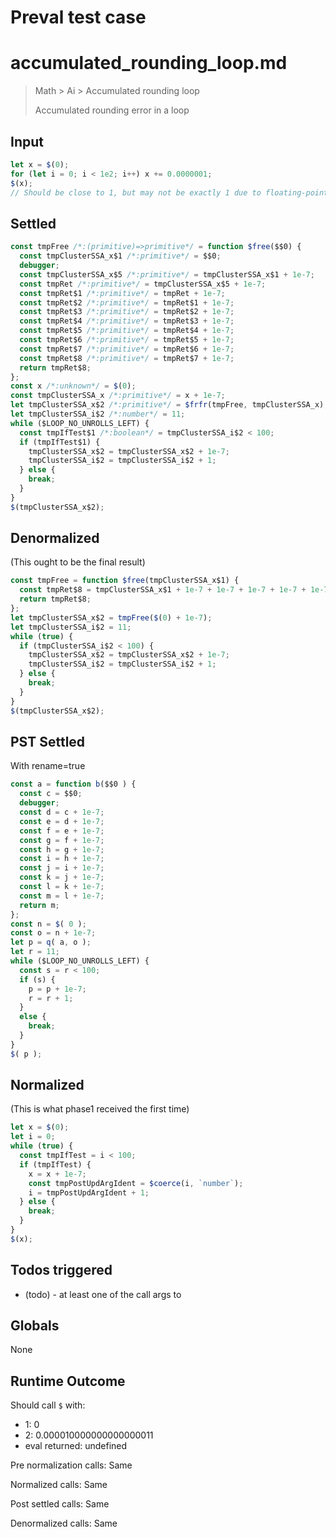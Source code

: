 # Preval test case

# accumulated_rounding_loop.md

> Math > Ai > Accumulated rounding loop
>
> Accumulated rounding error in a loop

## Input

`````js filename=intro
let x = $(0);
for (let i = 0; i < 1e2; i++) x += 0.0000001;
$(x);
// Should be close to 1, but may not be exactly 1 due to floating-point error
`````


## Settled


`````js filename=intro
const tmpFree /*:(primitive)=>primitive*/ = function $free($$0) {
  const tmpClusterSSA_x$1 /*:primitive*/ = $$0;
  debugger;
  const tmpClusterSSA_x$5 /*:primitive*/ = tmpClusterSSA_x$1 + 1e-7;
  const tmpRet /*:primitive*/ = tmpClusterSSA_x$5 + 1e-7;
  const tmpRet$1 /*:primitive*/ = tmpRet + 1e-7;
  const tmpRet$2 /*:primitive*/ = tmpRet$1 + 1e-7;
  const tmpRet$3 /*:primitive*/ = tmpRet$2 + 1e-7;
  const tmpRet$4 /*:primitive*/ = tmpRet$3 + 1e-7;
  const tmpRet$5 /*:primitive*/ = tmpRet$4 + 1e-7;
  const tmpRet$6 /*:primitive*/ = tmpRet$5 + 1e-7;
  const tmpRet$7 /*:primitive*/ = tmpRet$6 + 1e-7;
  const tmpRet$8 /*:primitive*/ = tmpRet$7 + 1e-7;
  return tmpRet$8;
};
const x /*:unknown*/ = $(0);
const tmpClusterSSA_x /*:primitive*/ = x + 1e-7;
let tmpClusterSSA_x$2 /*:primitive*/ = $frfr(tmpFree, tmpClusterSSA_x);
let tmpClusterSSA_i$2 /*:number*/ = 11;
while ($LOOP_NO_UNROLLS_LEFT) {
  const tmpIfTest$1 /*:boolean*/ = tmpClusterSSA_i$2 < 100;
  if (tmpIfTest$1) {
    tmpClusterSSA_x$2 = tmpClusterSSA_x$2 + 1e-7;
    tmpClusterSSA_i$2 = tmpClusterSSA_i$2 + 1;
  } else {
    break;
  }
}
$(tmpClusterSSA_x$2);
`````


## Denormalized
(This ought to be the final result)

`````js filename=intro
const tmpFree = function $free(tmpClusterSSA_x$1) {
  const tmpRet$8 = tmpClusterSSA_x$1 + 1e-7 + 1e-7 + 1e-7 + 1e-7 + 1e-7 + 1e-7 + 1e-7 + 1e-7 + 1e-7 + 1e-7;
  return tmpRet$8;
};
let tmpClusterSSA_x$2 = tmpFree($(0) + 1e-7);
let tmpClusterSSA_i$2 = 11;
while (true) {
  if (tmpClusterSSA_i$2 < 100) {
    tmpClusterSSA_x$2 = tmpClusterSSA_x$2 + 1e-7;
    tmpClusterSSA_i$2 = tmpClusterSSA_i$2 + 1;
  } else {
    break;
  }
}
$(tmpClusterSSA_x$2);
`````


## PST Settled
With rename=true

`````js filename=intro
const a = function b($$0 ) {
  const c = $$0;
  debugger;
  const d = c + 1e-7;
  const e = d + 1e-7;
  const f = e + 1e-7;
  const g = f + 1e-7;
  const h = g + 1e-7;
  const i = h + 1e-7;
  const j = i + 1e-7;
  const k = j + 1e-7;
  const l = k + 1e-7;
  const m = l + 1e-7;
  return m;
};
const n = $( 0 );
const o = n + 1e-7;
let p = q( a, o );
let r = 11;
while ($LOOP_NO_UNROLLS_LEFT) {
  const s = r < 100;
  if (s) {
    p = p + 1e-7;
    r = r + 1;
  }
  else {
    break;
  }
}
$( p );
`````


## Normalized
(This is what phase1 received the first time)

`````js filename=intro
let x = $(0);
let i = 0;
while (true) {
  const tmpIfTest = i < 100;
  if (tmpIfTest) {
    x = x + 1e-7;
    const tmpPostUpdArgIdent = $coerce(i, `number`);
    i = tmpPostUpdArgIdent + 1;
  } else {
    break;
  }
}
$(x);
`````


## Todos triggered


- (todo) - at least one of the call args to


## Globals


None


## Runtime Outcome


Should call `$` with:
 - 1: 0
 - 2: 0.000010000000000000011
 - eval returned: undefined

Pre normalization calls: Same

Normalized calls: Same

Post settled calls: Same

Denormalized calls: Same
